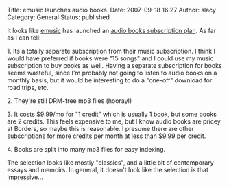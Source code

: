 Title: emusic launches audio books.
Date: 2007-09-18 16:27
Author: slacy
Category: General
Status: published

It looks like [emusic](http://emusic.com) has launched an [audio books
subscription plan](http://emusic.com/audiobooks/index.html). As far as I
can tell:

1\. Its a totally separate subscription from their music subscription. I
think I would have preferred if books were "15 songs" and I could use my
music subscription to buy books as well. Having a separate subscription
for books seems wasteful, since I'm probably not going to listen to
audio books on a monthly basis, but it would be interesting to do a
"one-off" download for road trips, etc.

2\. They're still DRM-free mp3 files (hooray!)

3\. It costs \$9.99/mo for "1 credit" which is usually 1 book, but some
books are 2 credits. This feels expensive to me, but I know audio books
are pricey at Borders, so maybe this is reasonable. I presume there are
other subscriptions for more credits per month at less than \$9.99 per
credit.

4\. Books are split into many mp3 files for easy indexing.

The selection looks like mostly "classics", and a little bit of
contemporary essays and memoirs. In general, it doesn't look like the
selection is that impressive...
